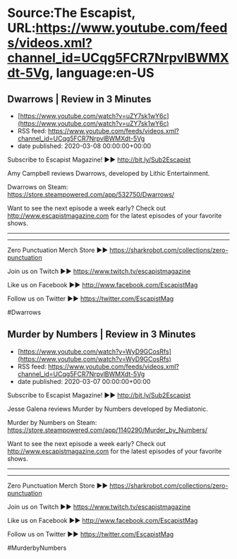 # Source:The Escapist, URL:https://www.youtube.com/feeds/videos.xml?channel_id=UCqg5FCR7NrpvlBWMXdt-5Vg, language:en-US

## Dwarrows | Review in 3 Minutes
 - [https://www.youtube.com/watch?v=uZY7sk1wY6c](https://www.youtube.com/watch?v=uZY7sk1wY6c)
 - RSS feed: https://www.youtube.com/feeds/videos.xml?channel_id=UCqg5FCR7NrpvlBWMXdt-5Vg
 - date published: 2020-03-08 00:00:00+00:00

Subscribe to Escapist Magazine! ►► http://bit.ly/Sub2Escapist

Amy Campbell reviews Dwarrows, developed by Lithic Entertainment.

Dwarrows on Steam: https://store.steampowered.com/app/532750/Dwarrows/

Want to see the next episode a week early? Check out http://www.escapistmagazine.com for the latest episodes of your favorite shows.

---



---


Zero Punctuation Merch Store ►► https://sharkrobot.com/collections/zero-punctuation 

Join us on Twitch ►► https://www.twitch.tv/escapistmagazine 

Like us on Facebook ►► http://www.facebook.com/EscapistMag

Follow us on Twitter ►► https://twitter.com/EscapistMag

#Dwarrows

## Murder by Numbers | Review in 3 Minutes
 - [https://www.youtube.com/watch?v=WyD9GCosRfs](https://www.youtube.com/watch?v=WyD9GCosRfs)
 - RSS feed: https://www.youtube.com/feeds/videos.xml?channel_id=UCqg5FCR7NrpvlBWMXdt-5Vg
 - date published: 2020-03-07 00:00:00+00:00

Subscribe to Escapist Magazine! ►► http://bit.ly/Sub2Escapist

Jesse Galena reviews Murder by Numbers developed by Mediatonic.

Murder by Numbers on Steam: https://store.steampowered.com/app/1140290/Murder_by_Numbers/

Want to see the next episode a week early? Check out http://www.escapistmagazine.com for the latest episodes of your favorite shows.

---



---


Zero Punctuation Merch Store ►► https://sharkrobot.com/collections/zero-punctuation 

Join us on Twitch ►► https://www.twitch.tv/escapistmagazine 

Like us on Facebook ►► http://www.facebook.com/EscapistMag

Follow us on Twitter ►► https://twitter.com/EscapistMag

#MurderbyNumbers

